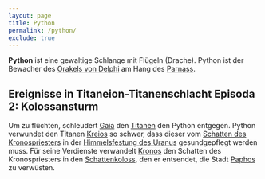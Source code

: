 ```yaml
---
layout: page
title: Python
permalink: /python/
exclude: true
---
```


**Python** ist eine gewaltige Schlange mit Flügeln (Drache). Python ist der Bewacher des [Orakels von Delphi](/orakel-von-delphi/) am Hang des [Parnass](/parnass/).

## Ereignisse in Titaneion-Titanenschlacht Episoda 2: Kolossansturm

Um zu flüchten, schleudert [Gaia](/gaia/) den [Titanen](/titanen/) den Python entgegen. Python verwundet den Titanen [Kreios](/kreios/) so schwer, dass dieser vom [Schatten des Kronospriesters](/schatten-des-kronospriesters/) in der [Himmelsfestung des Uranus](/himmelsfestung-des-uranus/) gesundgepflegt werden muss. Für seine Verdienste verwandelt [Kronos](/kronos/) den Schatten des Kronospriesters in den [Schattenkoloss](/schattenkoloss/), den er entsendet, die Stadt [Paphos](/paphos/) zu verwüsten.
